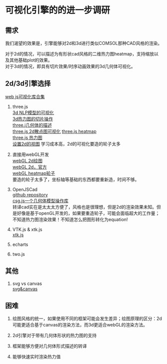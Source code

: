 # 可视化引擎的的进一步调研

## 需求
我们渴望的效果是，引擎能够对2d和3d进行类似COMSOL那种CAD风格的渲染。  

对于2d的情况，可以描述为有形状cad风格的二维热力图heatmap，支持缩放以及其他基础plot的效果。  
对于3d的情况，即具有切片效果/时序动画效果的3d几何体可视化。

## 2d/3d引擎选择
[web js可视化库合集](https://gist.github.com/dmnsgn/76878ba6903cf15789b712464875cfdc)
1. three.js  
[3d NLP模型的可视化](https://medium.com/cortico/3d-data-visualization-with-react-and-three-js-7272fb6de432)  
[3d热力图的切片操作](http://www.uwenku.com/question/p-odadfspz-xp.html)  
[three.j几何体的描述](https://cloud.tencent.com/developer/article/1689738?from=information.detail.three.js%E5%A4%9A%E8%BE%B9%E5%BD%A2%E5%B1%9E%E6%80%A7)  
[three.js 2d散点图可视化](https://blog.fastforwardlabs.com/2017/10/04/first-look-using-three.js-for-2d-data-visualization.html)
[three.js heatmap](https://www.programmersought.com/article/8593787256/)  
[three.js 热力图](https://blog.csdn.net/weixin_42443851/article/details/101374410)  
[设置2d的视图](https://stackoverflow.com/questions/21786184/setting-up-a-2d-view-in-three-js)
学习成本高，2d的可视化要造的轮子太多

2. 直接用webGL开发  
[webGL 2d绘图](https://cloud.tencent.com/developer/article/1006110?from=information.detail.three.js%E5%A4%9A%E8%BE%B9%E5%BD%A2%E5%B1%9E%E6%80%A7)   
[webGL 2d，官方](https://developer.mozilla.org/zh-CN/docs/Web/API/WebGL_API/Tutorial/Adding_2D_content_to_a_WebGL_context)  
[webGL heatmap轮子](https://github.com/pyalot/webgl-heatmap/blob/master/webgl-heatmap.js)  
要造的轮子太多了，坐标轴等基础的东西都要重新造，时间不够。  

3. OpenJSCad  
[github repository](https://github.com/jscad/OpenJSCAD.org)  
[csg.js一个几何体模型操作库](https://github.com/evanw/csg.js/blob/master/csg.js)  
转译cad实在是太太太方便了，风格也是很理想，但是2d的渲染效果未知。但是好像是基于openGL开发的，如果要重造轮子，可能会面临超大的工作量；  
不知道热力图渲染效果！不知道怎么把图形转化为equation!

4. VTK.js & xtk.js  
[xtk.js](https://github.com/xtk/X)

5. echarts  


6. two.js  


## 其他
1. svg vs canvas  
[svg&canvas](https://zhuanlan.zhihu.com/p/190134690)




## 困难
1. 绘图风格的统一，如果使用不同的框架可能会发生差异；绘图原理的区分：2d可能更适合基于canvas的渲染方法，而3d更适合webGL的渲染方法。

2. 2d引擎对于带有几何体形状的热力图的支持

3. 框架能够方便对几何体形式描述的转译  

4. 能够快速实时渲染热力值